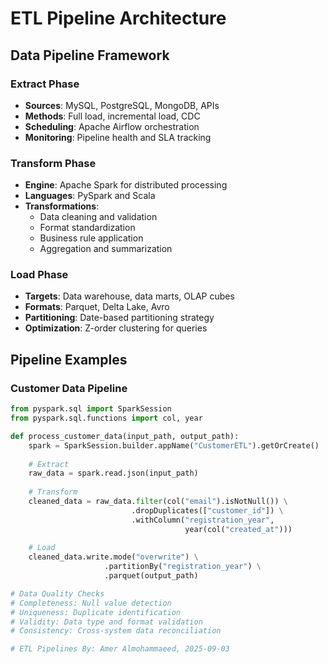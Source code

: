 # ETL Pipeline Architecture

## Data Pipeline Framework

### Extract Phase
- **Sources**: MySQL, PostgreSQL, MongoDB, APIs
- **Methods**: Full load, incremental load, CDC
- **Scheduling**: Apache Airflow orchestration
- **Monitoring**: Pipeline health and SLA tracking

### Transform Phase
- **Engine**: Apache Spark for distributed processing
- **Languages**: PySpark and Scala
- **Transformations**:
  - Data cleaning and validation
  - Format standardization
  - Business rule application
  - Aggregation and summarization

### Load Phase
- **Targets**: Data warehouse, data marts, OLAP cubes
- **Formats**: Parquet, Delta Lake, Avro
- **Partitioning**: Date-based partitioning strategy
- **Optimization**: Z-order clustering for queries

## Pipeline Examples

### Customer Data Pipeline
```python
from pyspark.sql import SparkSession
from pyspark.sql.functions import col, year

def process_customer_data(input_path, output_path):
    spark = SparkSession.builder.appName("CustomerETL").getOrCreate()
    
    # Extract
    raw_data = spark.read.json(input_path)
    
    # Transform
    cleaned_data = raw_data.filter(col("email").isNotNull()) \
                           .dropDuplicates(["customer_id"]) \
                           .withColumn("registration_year", 
                                       year(col("created_at")))
    
    # Load
    cleaned_data.write.mode("overwrite") \
                     .partitionBy("registration_year") \
                     .parquet(output_path)

# Data Quality Checks
# Completeness: Null value detection
# Uniqueness: Duplicate identification
# Validity: Data type and format validation
# Consistency: Cross-system data reconciliation

# ETL Pipelines By: Amer Almohammaeed, 2025-09-03
